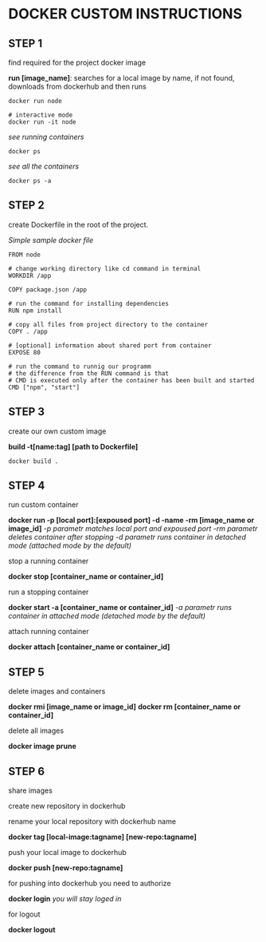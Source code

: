 # DOCKER CUSTOM INSTRUCTIONS

## STEP 1
find required for the project docker image

**run \[image_name\]**: searches for a local image by name, if not found, downloads from dockerhub and then runs
```
docker run node
 
# interactive mode
docker run -it node 
```

*see running containers*
```
docker ps
```

*see all the containers*
```
docker ps -a
```

## STEP 2
create Dockerfile in the root of the project.

*Simple sample docker file*
```
FROM node
 
# change working directory like cd command in terminal
WORKDIR /app 

COPY package.json /app

# run the command for installing dependencies
RUN npm install

# copy all files from project directory to the container
COPY . /app 
  
# [optional] information about shared port from container
EXPOSE 80
 
# run the command to runnig our programm
# the difference from the RUN command is that 
# CMD is executed only after the container has been built and started
CMD ["npm", "start"]
```
## STEP 3
create our own custom image

**build -t\[name:tag\] \[path to Dockerfile\]**
```
docker build .
```

## STEP 4
run custom container

**docker run -p \[local port\]:\[expoused port\] -d -name -rm \[image_name or image_id\]**
*-p parametr matches local port and expoused port*
*-rm parametr deletes container after stopping*
*-d parametr runs container in detached mode (attached mode by the default)*

stop a running container

**docker stop \[container_name or container_id\]**

run a stopping container

**docker start -a \[container_name or container_id\]**
*-a parametr runs container in attached mode (detached mode by the default)*

attach running container

**docker attach \[container_name or container_id\]**

## STEP 5
delete images and containers

**docker rmi \[image_name or image_id\]**
**docker rm \[container_name or container_id]**

delete all images 

**docker image prune**

## STEP 6
share images

create new repository in dockerhub

rename your local repository with dockerhub name

**docker tag \[local-image:tagname\] \[new-repo:tagname\]**

push your local image to dockerhub

**docker push \[new-repo:tagname\]**

for pushing into dockerhub you need to authorize

**docker login**
*you will stay loged in*

for logout

**docker logout**
